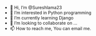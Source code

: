 - 👋 Hi, I’m @Sureshlama23
- 👀 I’m interested in Python programming
- 🌱 I’m currently learning Django
- 💞️ I’m looking to collaborate on ...
- 📫 How to reach me, You can email me.
